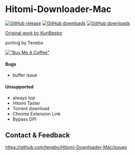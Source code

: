 # Hitomi-Downloader-Mac
[![GitHub release](https://img.shields.io/github/release/tenebo/Hitomi-Downloader-Mac.svg?logo=github)](https://github.com/tenebo/Hitomi-Downloader-Mac/releases/latest)
[![GitHub downloads](https://img.shields.io/github/downloads/tenebo/Hitomi-Downloader-Mac/latest/total.svg?logo=github)](https://github.com/tenebo/Hitomi-Downloader-Mac/releases/latest)
[![GitHub downloads](https://img.shields.io/github/downloads/tenebo/Hitomi-Downloader-Mac/total.svg?logo=github)](https://github.com/tenebo/Hitomi-Downloader-Mac/releases)

[Original work by KurtBestor](https://github.com/KurtBestor/Hitomi-Downloader/)

porting by Tenebo

[!["Buy Me A Coffee"](https://www.buymeacoffee.com/assets/img/custom_images/orange_img.png)](https://www.buymeacoffee.com/tenebo)

#### Bugs
* buffer issue

#### Unsupported
* always top
* Hitomi Taster
* Torrent download
* Chrome Extension Link
* Bypass DPI

## Contact & Feedback
https://github.com/tenebo/Hitomi-Downloader-Mac/issues